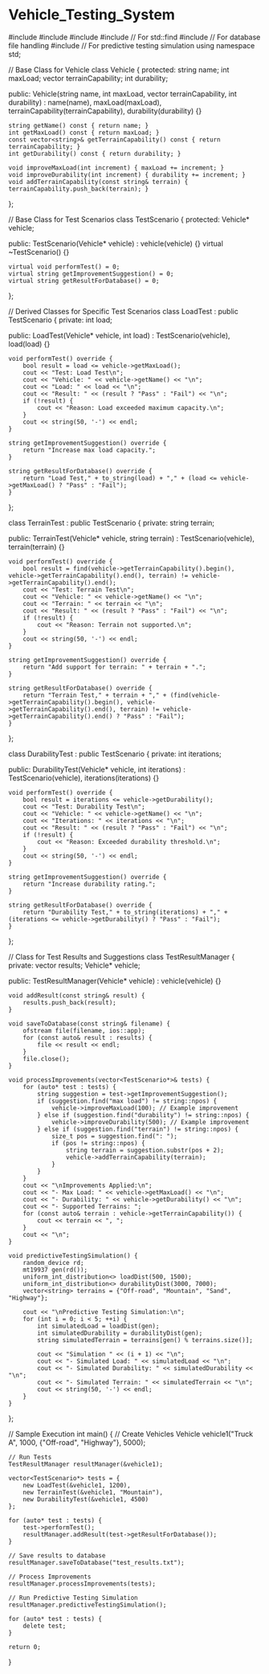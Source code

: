 # Vehicle_Testing_System

#include <iostream>
#include <vector>
#include <string>
#include <algorithm> // For std::find
#include <fstream>   // For database file handling
#include <random>    // For predictive testing simulation
using namespace std;

// Base Class for Vehicle
class Vehicle {
protected:
    string name;
    int maxLoad;
    vector<string> terrainCapability;
    int durability;

public:
    Vehicle(string name, int maxLoad, vector<string> terrainCapability, int durability)
        : name(name), maxLoad(maxLoad), terrainCapability(terrainCapability), durability(durability) {}

    string getName() const { return name; }
    int getMaxLoad() const { return maxLoad; }
    const vector<string>& getTerrainCapability() const { return terrainCapability; }
    int getDurability() const { return durability; }

    void improveMaxLoad(int increment) { maxLoad += increment; }
    void improveDurability(int increment) { durability += increment; }
    void addTerrainCapability(const string& terrain) { terrainCapability.push_back(terrain); }
};

// Base Class for Test Scenarios
class TestScenario {
protected:
    Vehicle* vehicle;

public:
    TestScenario(Vehicle* vehicle) : vehicle(vehicle) {}
    virtual ~TestScenario() {}

    virtual void performTest() = 0;
    virtual string getImprovementSuggestion() = 0;
    virtual string getResultForDatabase() = 0;
};

// Derived Classes for Specific Test Scenarios
class LoadTest : public TestScenario {
private:
    int load;

public:
    LoadTest(Vehicle* vehicle, int load) : TestScenario(vehicle), load(load) {}

    void performTest() override {
        bool result = load <= vehicle->getMaxLoad();
        cout << "Test: Load Test\n";
        cout << "Vehicle: " << vehicle->getName() << "\n";
        cout << "Load: " << load << "\n";
        cout << "Result: " << (result ? "Pass" : "Fail") << "\n";
        if (!result) {
            cout << "Reason: Load exceeded maximum capacity.\n";
        }
        cout << string(50, '-') << endl;
    }

    string getImprovementSuggestion() override {
        return "Increase max load capacity.";
    }

    string getResultForDatabase() override {
        return "Load Test," + to_string(load) + "," + (load <= vehicle->getMaxLoad() ? "Pass" : "Fail");
    }
};

class TerrainTest : public TestScenario {
private:
    string terrain;

public:
    TerrainTest(Vehicle* vehicle, string terrain) : TestScenario(vehicle), terrain(terrain) {}

    void performTest() override {
        bool result = find(vehicle->getTerrainCapability().begin(), vehicle->getTerrainCapability().end(), terrain) != vehicle->getTerrainCapability().end();
        cout << "Test: Terrain Test\n";
        cout << "Vehicle: " << vehicle->getName() << "\n";
        cout << "Terrain: " << terrain << "\n";
        cout << "Result: " << (result ? "Pass" : "Fail") << "\n";
        if (!result) {
            cout << "Reason: Terrain not supported.\n";
        }
        cout << string(50, '-') << endl;
    }

    string getImprovementSuggestion() override {
        return "Add support for terrain: " + terrain + ".";
    }

    string getResultForDatabase() override {
        return "Terrain Test," + terrain + "," + (find(vehicle->getTerrainCapability().begin(), vehicle->getTerrainCapability().end(), terrain) != vehicle->getTerrainCapability().end() ? "Pass" : "Fail");
    }
};

class DurabilityTest : public TestScenario {
private:
    int iterations;

public:
    DurabilityTest(Vehicle* vehicle, int iterations) : TestScenario(vehicle), iterations(iterations) {}

    void performTest() override {
        bool result = iterations <= vehicle->getDurability();
        cout << "Test: Durability Test\n";
        cout << "Vehicle: " << vehicle->getName() << "\n";
        cout << "Iterations: " << iterations << "\n";
        cout << "Result: " << (result ? "Pass" : "Fail") << "\n";
        if (!result) {
            cout << "Reason: Exceeded durability threshold.\n";
        }
        cout << string(50, '-') << endl;
    }

    string getImprovementSuggestion() override {
        return "Increase durability rating.";
    }

    string getResultForDatabase() override {
        return "Durability Test," + to_string(iterations) + "," + (iterations <= vehicle->getDurability() ? "Pass" : "Fail");
    }
};

// Class for Test Results and Suggestions
class TestResultManager {
private:
    vector<string> results;
    Vehicle* vehicle;

public:
    TestResultManager(Vehicle* vehicle) : vehicle(vehicle) {}

    void addResult(const string& result) {
        results.push_back(result);
    }

    void saveToDatabase(const string& filename) {
        ofstream file(filename, ios::app);
        for (const auto& result : results) {
            file << result << endl;
        }
        file.close();
    }

    void processImprovements(vector<TestScenario*>& tests) {
        for (auto* test : tests) {
            string suggestion = test->getImprovementSuggestion();
            if (suggestion.find("max load") != string::npos) {
                vehicle->improveMaxLoad(100); // Example improvement
            } else if (suggestion.find("durability") != string::npos) {
                vehicle->improveDurability(500); // Example improvement
            } else if (suggestion.find("terrain") != string::npos) {
                size_t pos = suggestion.find(": ");
                if (pos != string::npos) {
                    string terrain = suggestion.substr(pos + 2);
                    vehicle->addTerrainCapability(terrain);
                }
            }
        }
        cout << "\nImprovements Applied:\n";
        cout << "- Max Load: " << vehicle->getMaxLoad() << "\n";
        cout << "- Durability: " << vehicle->getDurability() << "\n";
        cout << "- Supported Terrains: ";
        for (const auto& terrain : vehicle->getTerrainCapability()) {
            cout << terrain << ", ";
        }
        cout << "\n";
    }

    void predictiveTestingSimulation() {
        random_device rd;
        mt19937 gen(rd());
        uniform_int_distribution<> loadDist(500, 1500);
        uniform_int_distribution<> durabilityDist(3000, 7000);
        vector<string> terrains = {"Off-road", "Mountain", "Sand", "Highway"};

        cout << "\nPredictive Testing Simulation:\n";
        for (int i = 0; i < 5; ++i) {
            int simulatedLoad = loadDist(gen);
            int simulatedDurability = durabilityDist(gen);
            string simulatedTerrain = terrains[gen() % terrains.size()];

            cout << "Simulation " << (i + 1) << "\n";
            cout << "- Simulated Load: " << simulatedLoad << "\n";
            cout << "- Simulated Durability: " << simulatedDurability << "\n";
            cout << "- Simulated Terrain: " << simulatedTerrain << "\n";
            cout << string(50, '-') << endl;
        }
    }
};

// Sample Execution 
int main() {
    // Create Vehicles
    Vehicle vehicle1("Truck A", 1000, {"Off-road", "Highway"}, 5000);

    // Run Tests
    TestResultManager resultManager(&vehicle1);

    vector<TestScenario*> tests = {
        new LoadTest(&vehicle1, 1200),
        new TerrainTest(&vehicle1, "Mountain"),
        new DurabilityTest(&vehicle1, 4500)
    };

    for (auto* test : tests) {
        test->performTest();
        resultManager.addResult(test->getResultForDatabase());
    }

    // Save results to database
    resultManager.saveToDatabase("test_results.txt");

    // Process Improvements
    resultManager.processImprovements(tests);

    // Run Predictive Testing Simulation
    resultManager.predictiveTestingSimulation();

    for (auto* test : tests) {
        delete test;
    }

    return 0;
}
